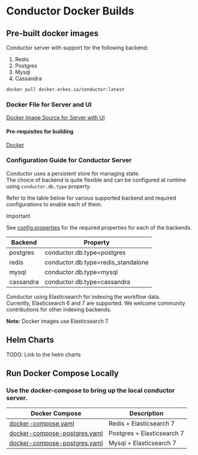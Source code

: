 
# Conductor Docker Builds

## Pre-built docker images

Conductor server with support for the following backend:
1. Redis
2. Postgres
3. Mysql
4. Cassandra

```shell
docker pull docker.orkes.io/conductor:latest
```

### Docker File for Server and UI

[Docker Image Source for Server with UI](serverAndUI/Dockerfile)

#### Pre-requisites for building
[Docker](https://www.docker.com/)

### Configuration Guide for Conductor Server
Conductor uses a persistent store for managing state.  
The choice of backend is quite flexible and can be configured at runtime using `conductor.db.type` property.

Refer to the table below for various supported backend and required configurations to enable each of them.

> [!IMPORTANT]
> 
> See [config.properties](docker/server/config/config.properties) for the required properties for each of the backends.
> 

| Backend    | Property                           |
|------------|------------------------------------|
| postgres   | conductor.db.type=postgres         |
| redis      | conductor.db.type=redis_standalone |
| mysql      | conductor.db.type=mysql            |
| cassandra  | conductor.db.type=cassandra        |    

Conductor using Elasticsearch for indexing the workflow data.  
Currently, Elasticsearch 6 and 7 are supported.
We welcome community contributions for other indexing backends.

**Note:** Docker images use Elasticsearch 7.

## Helm Charts
TODO: Link to the helm charts

## Run Docker Compose Locally
### Use the docker-compose to bring up the local conductor server.

| Docker Compose                                               | Description                |
|--------------------------------------------------------------|----------------------------|
| [docker-compose.yaml](docker-compose.yaml)                   | Redis + Elasticsearch 7    |
| [docker-compose-postgres.yaml](docker-compose-postgres.yaml) | Postgres + Elasticsearch 7 |
| [docker-compose-postgres.yaml](docker-compose-mysql.yaml)    | Mysql + Elasticsearch 7    |
